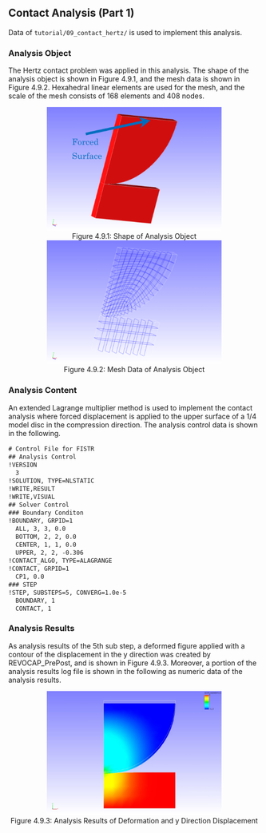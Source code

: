## Contact Analysis (Part 1)

Data of `tutorial/09_contact_hertz/` is used to implement this analysis.

### Analysis Object

The Hertz contact problem was applied in this analysis. The shape of the analysis object is shown in Figure 4.9.1, and the mesh data is shown in Figure 4.9.2. Hexahedral linear elements are used for the mesh, and the scale of the mesh consists of 168 elements and 408 nodes.

<div style="text-align: center;">
<img src="./media/image09_01.png" width="350px"><br>
Figure 4.9.1: Shape of Analysis Object
</div>

<div style="text-align: center;">
<img src="./media/image09_02.png" width="350px"><br>
Figure 4.9.2: Mesh Data of Analysis Object
</div>

### Analysis Content

An extended Lagrange multiplier method is used to implement the contact analysis where forced displacement is applied to the upper surface of a 1/4 model disc in the compression direction. The analysis control data is shown in the following.

```
# Control File for FISTR
## Analysis Control
!VERSION
  3
!SOLUTION, TYPE=NLSTATIC
!WRITE,RESULT
!WRITE,VISUAL
## Solver Control
### Boundary Conditon
!BOUNDARY, GRPID=1
  ALL, 3, 3, 0.0
  BOTTOM, 2, 2, 0.0
  CENTER, 1, 1, 0.0
  UPPER, 2, 2, -0.306
!CONTACT_ALGO, TYPE=ALAGRANGE
!CONTACT, GRPID=1
  CP1, 0.0
### STEP
!STEP, SUBSTEPS=5, CONVERG=1.0e-5
  BOUNDARY, 1
  CONTACT, 1
```

### Analysis Results

As analysis results of the 5th sub step, a deformed figure applied with a contour of the displacement in the y direction was created by REVOCAP\_PrePost, and is shown in Figure 4.9.3. Moreover, a portion of the analysis results log file is shown in the following as numeric
data of the analysis results.

<div style="text-align: center;">
<img src="./media/image09_03.png" width="350px"><br>
Figure 4.9.3: Analysis Results of Deformation and y Direction Displacement
</div>

